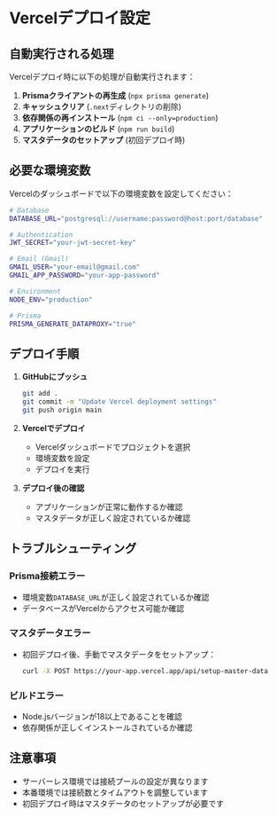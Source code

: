 # Vercelデプロイ設定

## 自動実行される処理

Vercelデプロイ時に以下の処理が自動実行されます：

1. **Prismaクライアントの再生成** (`npx prisma generate`)
2. **キャッシュクリア** (`.next`ディレクトリの削除)
3. **依存関係の再インストール** (`npm ci --only=production`)
4. **アプリケーションのビルド** (`npm run build`)
5. **マスタデータのセットアップ** (初回デプロイ時)

## 必要な環境変数

Vercelのダッシュボードで以下の環境変数を設定してください：

```bash
# Database
DATABASE_URL="postgresql://username:password@host:port/database"

# Authentication
JWT_SECRET="your-jwt-secret-key"

# Email (Gmail)
GMAIL_USER="your-email@gmail.com"
GMAIL_APP_PASSWORD="your-app-password"

# Environment
NODE_ENV="production"

# Prisma
PRISMA_GENERATE_DATAPROXY="true"
```

## デプロイ手順

1. **GitHubにプッシュ**
   ```bash
   git add .
   git commit -m "Update Vercel deployment settings"
   git push origin main
   ```

2. **Vercelでデプロイ**
   - Vercelダッシュボードでプロジェクトを選択
   - 環境変数を設定
   - デプロイを実行

3. **デプロイ後の確認**
   - アプリケーションが正常に動作するか確認
   - マスタデータが正しく設定されているか確認

## トラブルシューティング

### Prisma接続エラー
- 環境変数`DATABASE_URL`が正しく設定されているか確認
- データベースがVercelからアクセス可能か確認

### マスタデータエラー
- 初回デプロイ後、手動でマスタデータをセットアップ：
  ```bash
  curl -X POST https://your-app.vercel.app/api/setup-master-data
  ```

### ビルドエラー
- Node.jsバージョンが18以上であることを確認
- 依存関係が正しくインストールされているか確認

## 注意事項

- サーバーレス環境では接続プールの設定が異なります
- 本番環境では接続数とタイムアウトを調整しています
- 初回デプロイ時はマスタデータのセットアップが必要です 